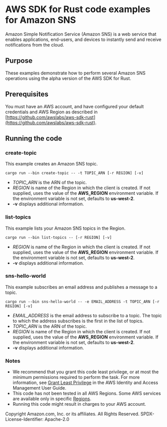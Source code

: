# AWS SDK for Rust code examples for Amazon SNS

Amazon Simple Notification Service (Amazon SNS) is a web service that enables applications, end-users, and devices to instantly send and receive notifications from the cloud.

## Purpose

These examples demonstrate how to perform several Amazon SNS operations using the alpha version of the AWS SDK for Rust.

## Prerequisites

You must have an AWS account, and have configured your default credentials and AWS Region as described in [https://github.com/awslabs/aws-sdk-rust](https://github.com/awslabs/aws-sdk-rust).

## Running the code

### create-topic

This example creates an Amazon SNS topic.

`cargo run --bin create-topic -- -t TOPIC_ARN [-r REGION] [-v]`

- _TOPIC_ARN_ is the ARN of the topic.
- _REGION_ is name of the Region in which the client is created.
  If not supplied, uses the value of the __AWS_REGION__ environment variable.
  If the environment variable is not set, defaults to __us-west-2__.
- __-v__ displays additional information.

### list-topics

This example lists your Amazon SNS topics in the Region.

`cargo run --bin list-topics -- [-r REGION] [-v]`

- _REGION_ is name of the Region in which the client is created.
  If not supplied, uses the value of the __AWS_REGION__ environment variable.
  If the environment variable is not set, defaults to __us-west-2__.
- __-v__ displays additional information.

### sns-hello-world

This example subscribes an email address and publishes a message to a topic.

`cargo run --bin sns-hello-world -- -e EMAIL_ADDRESS -t TOPIC_ARN [-r REGION] [-v]`

- _EMAIL_ADDRESS_ is the email address to subscribe to a topic.
  The topic to which the address subscribes is the first in the list of topics.
- _TOPIC_ARN_ is the ARN of the topic.
- _REGION_ is name of the Region in which the client is created.
  If not supplied, uses the value of the __AWS_REGION__ environment variable.
  If the environment variable is not set, defaults to __us-west-2__.
- __-v__ displays additional information.

### Notes

- We recommend that you grant this code least privilege,
  or at most the minimum permissions required to perform the task.
  For more information, see
  [Grant Least Privilege](https://docs.aws.amazon.com/IAM/latest/UserGuide/best-practices.html#grant-least-privilege)
  in the AWS Identity and Access Management User Guide.
- This code has not been tested in all AWS Regions.
  Some AWS services are available only in specific
  [Regions](https://aws.amazon.com/about-aws/global-infrastructure/regional-product-services).
- Running this code might result in charges to your AWS account.

Copyright Amazon.com, Inc. or its affiliates. All Rights Reserved. SPDX-License-Identifier: Apache-2.0